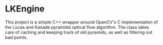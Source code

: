 # LKEngine

This project is a simple C++ wrapper around OpenCV's C implementation of the
Lucas and Kanade pyramidal optical flow algorithm. The class takes care of
caching and keeping track of old pyramids, as well as filtering out bad points.

